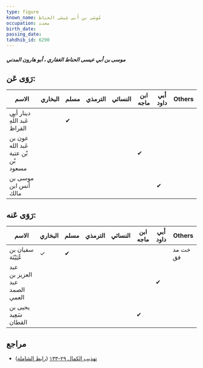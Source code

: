 ```yaml
---
type: figure
known_name: مُوسَى بن أَبي عِيسَى الحناط
occupation: محدث
birth_date:
passing_date:
tahdhib_id: 6290
---
```

##### موسى بن أبي عيسى الحناط الغفاري ، أبو هارون المدني

## رَوَى عَن:
| الاسم                               | البخاري | مسلم | الترمذي | النسائي | ابن ماجه | أبي داود | Others |
| ----------------------------------- | ------- | ---- | ------- | ------- | -------- | -------- | ------ |
| دينار أبي عَبد اللَّهِ القراظ       |         | ✔    |         |         |          |          |        |
| عون بن عَبد الله بْن عتبة بْن مسعود |         |      |         |         | ✔        |          |        |
| موسى بن أنس ابن مالك                |         |      |         |         |          | ✔        |        |
## رَوَى عَنه:
| الاسم                         | البخاري | مسلم | الترمذي | النسائي | ابن ماجه | أبي داود | Others   |
| ----------------------------- | ------- | ---- | ------- | ------- | -------- | -------- | -------- |
| سفيان بن عُيَيْنَة            | ✓       | ✔    |         |         |          |          | خت مد فق |
| عبد العزيز بن عبد الصمد العمي |         |      |         |         |          | ✔        |          |
| يحيى بن سَعِيد القطان         |         |      |         |         | ✔        |          |          |
## مراجع
- [تهذيب الكمال ٢٩-١٣٣](obsidian://open?vault=Tahdhib-al-Kamal&file=Figures/٦٢٩٠-موسى%20بن%20أبي%20عيسى%20الحناط%20الغفاري%20،%20أبو%20هارون%20المدني) ([رابط الشاملة](https://shamela.ws/book/3722/15704))